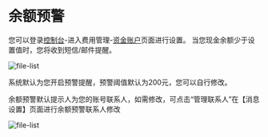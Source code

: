 # 余额预警

您可以登录[控制台](https://console.jdcloud.com/)-进入费用管理-[资金账户](https://uc.jdcloud.com/cost/capital/capital-overview)页面进行设置。
当您现金余额少于设置值时，您将收到短信/邮件提醒。

![file-list](https://github.com/jdcloudcom/cn/blob/edit/image/Charge/%E9%A2%84%E8%AD%A61.png)

系统默认为您开启预警提醒，预警阈值默认为200元，您可以自行修改。

余额预警默认提示人为您的账号联系人，如需修改，可点击“管理联系人”在【消息设置】页面进行余额预警联系人修改

![file-list](https://github.com/jdcloudcom/cn/blob/edit/image/Charge/%E9%A2%84%E8%AD%A62.jpg)
